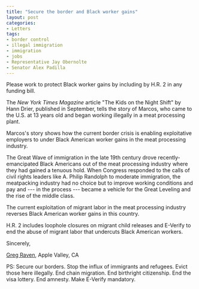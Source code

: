 ```yaml
---
title: "Secure the border and Black worker gains"
layout: post
categories:
- Letters
tags:
- border control
- illegal immigration
- immigration
- jobs
- Representative Jay Obernolte
- Senator Alex Padilla
---
```


Please work to protect Black worker gains by including by H.R. 2 in any funding bill.

The *New York Times Magazine* article "The Kids on the Night Shift" by Hann Drier, published in September, tells the story of Marcos, who came to the U.S. at 13 years old and began working illegally in a meat processing plant.

Marcos's story shows how the current border crisis is enabling exploitative employers to under Black American worker gains in the meat processing industry.

The Great Wave of immigration in the late 19th century drove recently-emancipated Black Americans out of the meat processing industry where they had gained a tenuous hold. When Congress responded to the calls of civil rights leaders like A. Philip Randolph to moderate immigration, the meatpacking industry had no choice but to improve working conditions and pay and --- in the process --- became a vehicle for the Great Leveling and the rise of the middle class.

The current exploitation of migrant labor in the meat processing industry reverses Black American worker gains in this country.

H.R. 2 includes loophole closures on migrant child releases and E-Verify to end the abuse of migrant labor that undercuts Black American workers.

Sincerely,

[Greg Raven](https://www.gregraven.org/), Apple Valley, CA

PS: Secure our borders. Stop the influx of immigrants and refugees. Evict those here illegally. End chain migration. End birthright citizenship. End the visa lottery. End amnesty. Make E-Verify mandatory.
